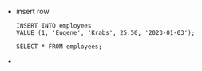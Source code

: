 - insert row
	```mySQL
	INSERT INTO employees
	VALUE (1, 'Eugene', 'Krabs', 25.50, '2023-01-03');
	
	SELECT * FROM employees;
	```
- 